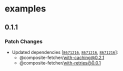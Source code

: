 # examples

## 0.1.1

### Patch Changes

- Updated dependencies [[`8671216`](https://github.com/teofanis/composite-fetcher/commit/86712160dacba0a4f966e604e3bc9c5e13fe2d02), [`8671216`](https://github.com/teofanis/composite-fetcher/commit/86712160dacba0a4f966e604e3bc9c5e13fe2d02), [`8671216`](https://github.com/teofanis/composite-fetcher/commit/86712160dacba0a4f966e604e3bc9c5e13fe2d02)]:
  - @composite-fetcher/with-caching@0.2.1
  - @composite-fetcher/with-retries@0.0.1
